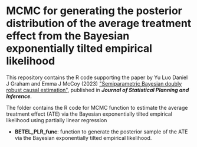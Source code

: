 # MCMC for generating the posterior distribution of the average treatment effect from the Bayesian exponentially tilted empirical likelihood

This repository contains the R code supporting the paper by Yu Luo Daniel J Graham and Emma J McCoy (2023) ["Semiparametric Bayesian doubly robust causal estimation"](https://www.sciencedirect.com/science/article/pii/S0378375822001124), published in <em><strong>Journal of Statistical Planning and Inference</strong></em>.

The folder contains the R code for MCMC function to estimate the average treatment effect (ATE) via the Bayesian exponentially tilted empirical likelihood using partially linear regression

-	<strong>BETEL_PLR_func</strong>: function to generate the posterior sample of the ATE via the Bayesian exponentially tilted empirical likelihood.

